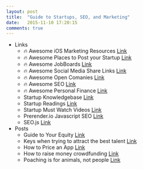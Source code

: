 ```yaml
---
layout: post
title:  "Guide to Startups, SEO, and Marketing"
date:   2015-11-10 17:20:15
comments: true
---
```


- Links
    - :fire: Awesome iOS Marketing Resources [Link](https://github.com/sanketfirodiya/ios-marketing-resources)
    - :fire: Awesome Places to Post your Startup [Link](https://github.com/mmccaff/PlacesToPostYourStartup)
    - :fire: Awesome JobBoards [Link](https://github.com/wfhio/awesome-job-boards)
    - :fire: Awesome Social Media Share Links [Link](https://github.com/vinkla/awesome-share-links)
    - :fire: Awesome Open Comanies [Link](https://github.com/opencompany/awesome-open-company)
    - :fire: Awesome SEO [Link](https://github.com/marcobiedermann/search-engine-optimization)
    - :fire: Awesome Personal Finance [Link](https://github.com/ashishb/personal-finance-awesome)
    - Startup Knowledgebase [Link](https://github.com/bnjs/StartupKnowledgeBase)
    - Startup Readings [Link](https://github.com/dennybritz/startupreadings)
    - Startup Must Watch Videos [Link](https://github.com/gerricchaplin/startup-must-watch)
    - Prerender.io Javascript SEO [Link](https://github.com/prerender/prerender)
    - SEO.js [Link](http://getseojs.com/)
- Posts
    - Guide to Your Equity [Link](https://github.com/clef/handbook/blob/master/Hiring%20Documents/Guide%20to%20Your%20Equity.md)
    - Keys when trying to attract the best talent [Link](http://blog.carbonfive.com/2015/09/16/creating-the-dream-team-transform-your-engineering-organization-to-attract-new-talent/)
    - How to Price an App [Link](http://www.marco.org/2015/10/13/pragmatic-pricing)
    - How to raise money crowdfunding [Link](https://medium.com/@jerols/6-things-we-learned-from-running-a-private-crowdfunding-campaign-33ac835de4dd)
    - Poaching is for animals, not people [Link](https://signalvnoise.com/posts/3962-poaching-is-for-animals-not-employees)
